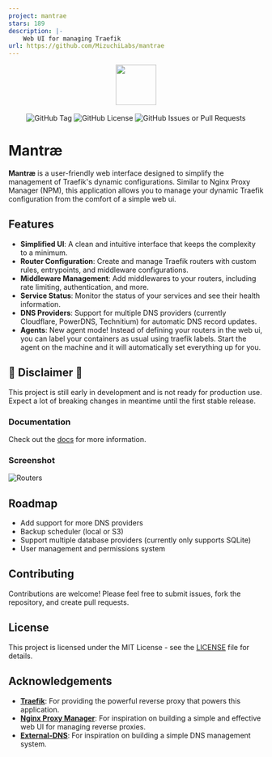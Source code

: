 ```yaml
---
project: mantrae
stars: 189
description: |-
    Web UI for managing Traefik
url: https://github.com/MizuchiLabs/mantrae
---
```


<p align="center">
<img src="./web/src/lib/images/logo.svg" width="80">
<br><br>
<img alt="GitHub Tag" src="https://img.shields.io/github/v/tag/MizuchiLabs/mantrae?label=Version">
<img alt="GitHub License" src="https://img.shields.io/github/license/MizuchiLabs/mantrae">
<img alt="GitHub Issues or Pull Requests" src="https://img.shields.io/github/issues/MizuchiLabs/mantrae">
</p>

# Mantræ

**Mantræ** is a user-friendly web interface designed to simplify the management of Traefik's dynamic configurations. Similar to Nginx Proxy Manager (NPM), this application allows you to manage your dynamic Traefik configuration from the comfort of a simple web ui.

## Features

- **Simplified UI**: A clean and intuitive interface that keeps the complexity to a minimum.
- **Router Configuration**: Create and manage Traefik routers with custom rules, entrypoints, and middleware configurations.
- **Middleware Management**: Add middlewares to your routers, including rate limiting, authentication, and more.
- **Service Status**: Monitor the status of your services and see their health information.
- **DNS Providers**: Support for multiple DNS providers (currently Cloudflare, PowerDNS, Technitium) for automatic DNS record updates.
- **Agents**: New agent mode! Instead of defining your routers in the web ui, you can label your containers as usual using traefik labels. Start the agent on the machine and it will automatically set everything up for you.

## 🚧 Disclaimer 🚧

This project is still early in development and is not ready for production use. Expect a lot of breaking changes in meantime until the first stable release.

### Documentation

Check out the [docs](https://mizuchi.dev/mantrae/) for more information.

### Screenshot

![Routers](./.github/screenshots/routers.png "Routers")

## Roadmap

- Add support for more DNS providers
- Backup scheduler (local or S3)
- Support multiple database providers (currently only supports SQLite)
- User management and permissions system

## Contributing

Contributions are welcome! Please feel free to submit issues, fork the repository, and create pull requests.

## License

This project is licensed under the MIT License - see the [LICENSE](LICENSE) file for details.

## Acknowledgements

- [**Traefik**](https://traefik.io/): For providing the powerful reverse proxy that powers this application.
- [**Nginx Proxy Manager**](https://github.com/NginxProxyManager/nginx-proxy-manager): For inspiration on building a simple and effective web UI for managing reverse proxies.
- [**External-DNS**](https://github.com/kubernetes-sigs/external-dns): For inspiration on building a simple DNS management system.


